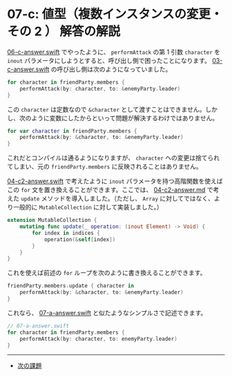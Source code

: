 # 07-c: 値型（複数インスタンスの変更・その 2 ） 解答の解説

[06-c-answer.swift](06-c-answer.swift) でやったように、 `performAttack` の第 1 引数 `character` を `inout` パラメータにしようとすると、呼び出し側で困ったことになります。 [03-c-answer.swift](03-c-answer.swift) の呼び出し側は次のようになっていました。

```swift
for character in friendParty.members {
    performAttack(by: character, to: &enemyParty.leader)
}
```

この `character` は定数なので `&character` として渡すことはできません。しかし、次のように変数にしたからといって問題が解決するわけではありません。

```swift
for var character in friendParty.members {
    performAttack(by: &character, to: &enemyParty.leader)
}
```

これだとコンパイルは通るようになりますが、 `character` への変更は捨てられてしまい、元の `friendParty.members` に反映されることはありません。

[04-c2-answer.swift](04-c2-answer.swift) で考えたように `inout` パラメータを持つ高階関数を使えばこの `for` 文を置き換えることができます。ここでは、 [04-c2-answer.md](04-c2-answer.md) で考えた `update` メソッドを導入しました。（ただし、 `Array` に対してではなく、より一般的に `MutableCollection` に対して実装しました。）

```swift
extension MutableCollection {
    mutating func update(_ operation: (inout Element) -> Void) {
        for index in indices {
            operation(&self[index])
        }
    }
}
```

これを使えば前述の `for` ループを次のように書き換えることができます。

```swift
friendParty.members.update { character in
    performAttack(by: &character, to: &enemyParty.leader)
}
```

これなら、 [07-a-answer.swift](07-a-answer.swift) と似たようなシンプルさで記述できます。

```swift
// 07-a-answer.swift
for character in friendParty.members {
    performAttack(by: character, to: enemyParty.leader)
}
```

---

- [次の課題](08-a.md)
